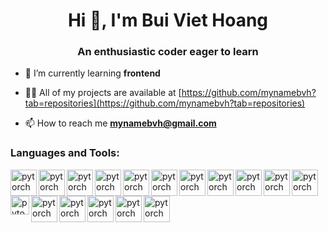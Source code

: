 <h1 align="center">Hi 👋, I'm Bui Viet Hoang</h1>
<h3 align="center">An enthusiastic coder eager to learn</h3>

- 🌱 I’m currently learning **frontend**

- 👨‍💻 All of my projects are available at [https://github.com/mynamebvh?tab=repositories](https://github.com/mynamebvh?tab=repositories)

- 📫 How to reach me **mynamebvh@gmail.com**

<h3 align="left">Languages and Tools:</h3>

<a href="https://pytorch.org/" target="_blank"> <img align="left" src="https://raw.githubusercontent.com/rahul-jha98/README_icons/38730c17186b005ac1045f566706367f4de74595/language_and_tools/square/c/c.svg" alt="pytorch" height="42px"/> </a> 
<a href="https://pytorch.org/" target="_blank"> <img align="left" src="https://raw.githubusercontent.com/rahul-jha98/README_icons/38730c17186b005ac1045f566706367f4de74595/language_and_tools/square/c%2B%2B/c%2B%2B.svg" alt="pytorch" height="42px"/> </a> 
<a href="https://pytorch.org/" target="_blank"> <img align="left" src="https://raw.githubusercontent.com/rahul-jha98/README_icons/38730c17186b005ac1045f566706367f4de74595/language_and_tools/square/html/html.svg" alt="pytorch" height="42px"/> </a> 
<a href="https://pytorch.org/" target="_blank"> <img align="left" src="https://raw.githubusercontent.com/rahul-jha98/README_icons/38730c17186b005ac1045f566706367f4de74595/language_and_tools/square/css/css.svg" alt="pytorch" height="42px"/> </a> 
<a href="https://pytorch.org/" target="_blank"> <img align="left" src="https://raw.githubusercontent.com/rahul-jha98/README_icons/38730c17186b005ac1045f566706367f4de74595/language_and_tools/square/sass/sass.svg" alt="pytorch" height="42px"/> </a> 
<a href="https://pytorch.org/" target="_blank"> <img align="left" src="https://raw.githubusercontent.com/rahul-jha98/README_icons/38730c17186b005ac1045f566706367f4de74595/language_and_tools/square/bootstrap/bootstrap.svg" alt="pytorch" height="42px"/> 
<a href="https://pytorch.org/" target="_blank"> <img align="left" src="https://raw.githubusercontent.com/rahul-jha98/README_icons/38730c17186b005ac1045f566706367f4de74595/language_and_tools/square/java/java.svg" alt="pytorch" height="42px"/>
 <a href="https://pytorch.org/" target="_blank"> <img align="left" src="https://raw.githubusercontent.com/rahul-jha98/README_icons/38730c17186b005ac1045f566706367f4de74595/language_and_tools/square/spring/spring.svg" alt="pytorch" height="42px"/>
<a href="https://pytorch.org/" target="_blank"> <img align="left" src="https://raw.githubusercontent.com/rahul-jha98/README_icons/38730c17186b005ac1045f566706367f4de74595/language_and_tools/square/javascript/javascript.svg" alt="pytorch" height="42px"/>
<a href="https://pytorch.org/" target="_blank"> <img align="left" src="https://raw.githubusercontent.com/rahul-jha98/README_icons/38730c17186b005ac1045f566706367f4de74595/language_and_tools/square/typescript/typescript.svg" alt="pytorch" height="42px"/>
<a href="https://pytorch.org/" target="_blank"> <img align="left" src="https://raw.githubusercontent.com/rahul-jha98/README_icons/38730c17186b005ac1045f566706367f4de74595/language_and_tools/square/node/node.svg" alt="pytorch" height="42px"/>
<a href="https://pytorch.org/" target="_blank"> <img align="left" src="https://www.vectorlogo.zone/logos/expressjs/expressjs-ar21.svg" alt="pytorch" height="30px"/>

<a href="https://pytorch.org/" target="_blank"> <img align="left" src="https://raw.githubusercontent.com/rahul-jha98/README_icons/38730c17186b005ac1045f566706367f4de74595/language_and_tools/square/react/react.svg" alt="pytorch" height="42px"/>
<a href="https://pytorch.org/" target="_blank"> <img align="left" src="https://raw.githubusercontent.com/rahul-jha98/README_icons/38730c17186b005ac1045f566706367f4de74595/language_and_tools/square/redux/redux.svg" alt="pytorch" height="42px"/>
<a href="https://pytorch.org/" target="_blank"> <img align="left" src="https://seeklogo.com/images/A/ant-design-logo-EAB6B3D5D9-seeklogo.com.png" alt="pytorch" height="42px"/>
<a href="https://pytorch.org/" target="_blank"> <img align="left" src="https://raw.githubusercontent.com/rahul-jha98/README_icons/38730c17186b005ac1045f566706367f4de74595/language_and_tools/square/firebase/firebase.svg" alt="pytorch" height="42px"/>
<a href="https://pytorch.org/" target="_blank"> <img align="left" src="https://raw.githubusercontent.com/rahul-jha98/README_icons/38730c17186b005ac1045f566706367f4de74595/language_and_tools/square/git-scm/git-scm.svg" alt="pytorch" height="42px"/>
<br>



